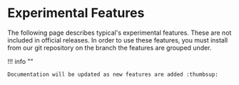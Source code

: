 # Experimental Features

The following page describes typical's experimental features. These are not included in
official releases. In order to use these features, you must install from our git
repository on the branch the features are grouped under.

!!! info ""

    Documentation will be updated as new features are added :thumbsup:
